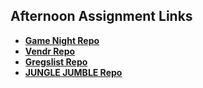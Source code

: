 ## Afternoon Assignment Links

* **[Game Night Repo](https://github.com/koreangeekman/WK3-LAB-1-MON-GameNight)**
* **[Vendr Repo](https://github.com/koreangeekman/WK3-LAB-2-TUE-Vendr)**
* **[Gregslist Repo](https://github.com/koreangeekman/WK3-LAB-3-WED-forked-gregslist)**
* **[JUNGLE JUMBLE Repo](https://github.com/koreangeekman/WK3-LAB-4-THU-PAIR-JungleJumble)**
